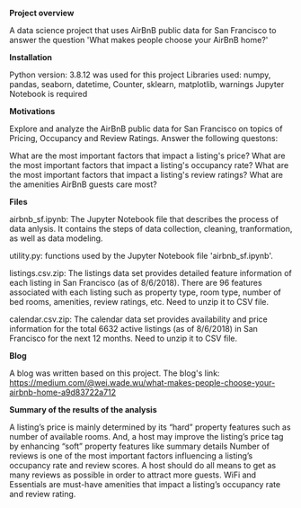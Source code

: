 **Project overview**

A data science project that uses AirBnB public data for San Francisco to answer the question 'What makes people choose your AirBnB home?'

**Installation**

Python version: 3.8.12 was used for this project
Libraries used: numpy, pandas, seaborn, datetime, Counter, sklearn, matplotlib, warnings
Jupyter Notebook is required

**Motivations**

Explore and analyze the AirBnB public data for San Francisco on topics of Pricing, Occupancy and Review Ratings. Answer the following questons:

What are the most important factors that impact a listing's price?
What are the most important factors that impact a listing's occupancy rate?
What are the most important factors that impact a listing's review ratings?
What are the amenities AirBnB guests care most?

**Files**

airbnb_sf.ipynb: The Jupyter Notebook file that describes the process of data anlysis. It contains the steps of data collection, cleaning, tranformation, as well as data modeling.

utility.py: functions used by the Jupyter Notebook file 'airbnb_sf.ipynb'.

listings.csv.zip: The listings data set provides detailed feature information of each listing in San Francisco (as of 8/6/2018). There are 96 features associated with each listing such as property type, room type, number of bed rooms, amenities, review ratings, etc. Need to unzip it to CSV file.

calendar.csv.zip: The calendar data set provides availability and price information for the total 6632 active listings (as of 8/6/2018) in San Francisco for the next 12 months. Need to unzip it to CSV file.

**Blog**

A blog was written based on this project. The blog's link: https://medium.com/@wei.wade.wu/what-makes-people-choose-your-airbnb-home-a9d83722a712

**Summary of the results of the analysis**

A listing’s price is mainly determined by its “hard” property features such as number of available rooms. And, a host may improve the listing’s price tag by enhancing “soft” property features like summary details
Number of reviews is one of the most important factors influencing a listing’s occupancy rate and review scores. A host should do all means to get as many reviews as possible in order to attract more guests.
WiFi and Essentials are must-have amenities that impact a listing’s occupancy rate and review rating.

